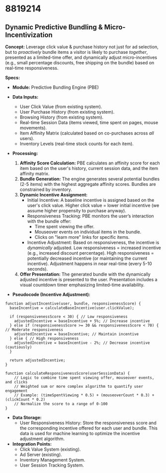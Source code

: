 # 8819214

## Dynamic Predictive Bundling & Micro-Incentivization

**Concept:** Leverage click value & purchase history not just for ad selection, but to *proactively* bundle items a visitor is likely to purchase *together*, presented as a limited-time offer, and dynamically adjust micro-incentives (e.g., small percentage discounts, free shipping on the bundle) based on real-time responsiveness.

**Specs:**

*   **Module:** Predictive Bundling Engine (PBE)
*   **Data Inputs:**
    *   User Click Value (from existing system).
    *   User Purchase History (from existing system).
    *   Browsing History (from existing system).
    *   Real-time Session Data (items viewed, time spent on pages, mouse movements).
    *   Item Affinity Matrix (calculated based on co-purchases across *all* users).
    *   Inventory Levels (real-time stock counts for each item).
*   **Processing:**
    1.  **Affinity Score Calculation:** PBE calculates an affinity score for each item based on the user's history, current session data, and the item affinity matrix.
    2.  **Bundle Generation:** The engine generates several potential bundles (2-5 items) with the highest aggregate affinity scores. Bundles are constrained by inventory.
    3.  **Dynamic Incentive Assignment:**
        *   Initial Incentive: A baseline incentive is assigned based on the user's click value. Higher click value = lower initial incentive (we assume higher propensity to purchase anyway).
        *   Responsiveness Tracking: PBE monitors the user’s interaction with the bundle offer:
            *   Time spent viewing the offer.
            *   Mouseover events on individual items in the bundle.
            *   Clicks on "learn more" links for specific items.
        *   Incentive Adjustment: Based on responsiveness, the incentive is *dynamically* adjusted. Low responsiveness = increased incentive (e.g., increased discount percentage). High responsiveness = potentially decreased incentive (or maintaining the current incentive).  Adjustment happens in near real-time (every 5-10 seconds).
    4.  **Offer Presentation:**  The generated bundle with the dynamically adjusted incentive is presented to the user.  Presentation includes a visual countdown timer emphasizing limited-time availability.

*   **Pseudocode (Incentive Adjustment):**

```pseudocode
function adjustIncentive(user, bundle, responsivenessScore) {
  baseIncentive = calculateBaseIncentive(user.clickValue);
  
  if (responsivenessScore < 30) { // Low responsiveness
    adjustedIncentive = baseIncentive + 5%; // Increase incentive
  } else if (responsivenessScore >= 30 && responsivenessScore < 70) { // Moderate responsiveness
    adjustedIncentive = baseIncentive; // Maintain incentive
  } else { // High responsiveness
    adjustedIncentive = baseIncentive - 2%; // Decrease incentive (cautiously)
  }

  return adjustedIncentive;
}

function calculateResponsivenessScore(userSessionData) {
    // Logic to combine time spent viewing offer, mouseover events, and clicks
    // Weighted sum or more complex algorithm to quantify user engagement
    // Example: (timeSpentViewing * 0.5) + (mouseoverCount * 0.3) + (clickCount * 0.2)
    // Normalize the score to a range of 0-100
}
```

*   **Data Storage:**
    *   User Responsiveness History: Store the responsiveness score and the corresponding incentive offered for each user and bundle. This data is used for machine learning to optimize the incentive adjustment algorithm.
*   **Integration Points:**
    *   Click Value System (existing).
    *   Ad Server (existing).
    *   Inventory Management System.
    *   User Session Tracking System.